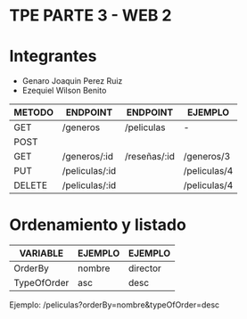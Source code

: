 
# TPE PARTE 3 - WEB 2

# Integrantes
* Genaro Joaquin Perez Ruiz
* Ezequiel Wilson Benito

| METODO | ENDPOINT  | ENDPOINT | EJEMPLO | 
| --- | --- | --- | --- |
| GET | /generos | /peliculas | - |
| POST | | | |
| GET |/generos/:id | /reseñas/:id | /generos/3 |
| PUT | /peliculas/:id | | /peliculas/4 |
| DELETE | /peliculas/:id |  | /peliculas/4 |

# Ordenamiento y listado

| VARIABLE | EJEMPLO  | EJEMPLO |
| --- | --- | --- |
| OrderBy | nombre | director | 
| TypeOfOrder | asc  | desc | 

Ejemplo: /peliculas?orderBy=nombre&typeOfOrder=desc
